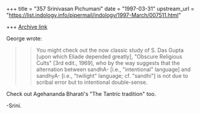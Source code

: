 +++
title = "357 Srinivasan Pichumani"
date = "1997-03-31"
upstream_url = "https://list.indology.info/pipermail/indology/1997-March/007511.html"

+++
[Archive link](https://list.indology.info/pipermail/indology/1997-March/007511.html)

George wrote:
>>You might check out the now classic study of S. Das Gupta [upon which
>>Eliade depended greatly], "Obscure Religious Cults" [3rd edit., 1969], who
>>by the way suggests that the alternation between sandhA- [i.e.,
>>"intentional" language] and sandhyA- [i.e., "twilight" language; cf.
>>"sandhi"] is not due to scribal error but to intentional double-sense.

Check out Agehananda Bharati's "The Tantric tradition" too.

-Srini.




